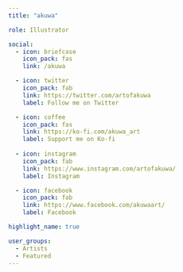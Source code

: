 ```yaml
---
title: "akuwa"

role: Illustrator

social:
  - icon: briefcase
    icon_pack: fas
    link: /akuwa

  - icon: twitter
    icon_pack: fab
    link: https://twitter.com/artofakuwa
    label: Follow me on Twitter

  - icon: coffee
    icon_pack: fas
    link: https://ko-fi.com/akuwa_art
    label: Support me on Ko-fi
    
  - icon: instagram
    icon_pack: fab
    link: https://www.instagram.com/artofakuwa/
    label: Instagram

  - icon: facebook
    icon_pack: fab
    link: https://www.facebook.com/akuwaart/
    label: Facebook

highlight_name: true

user_groups:
  - Artists
  - Featured
---
```


